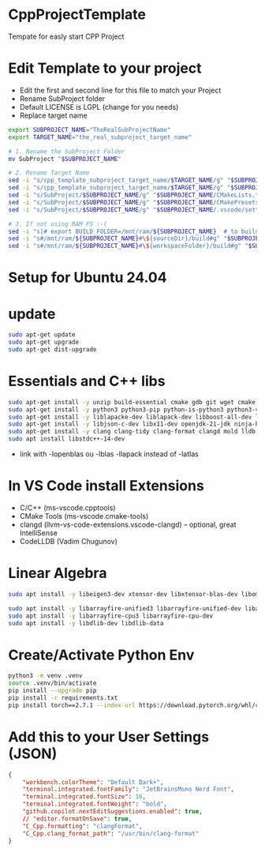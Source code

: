 # CppProjectTemplate 

Tempate for easly start CPP Project

# Edit Template to your project

* Edit the first and second line for this file to match your Project
* Rename SubProject folder
* Default LICENSE is LGPL (change for you needs)
* Replace target name

```bash
export SUBPROJECT_NAME="TheRealSubProjectName"
export TARGET_NAME="the_real_subproject_target_name"

# 1. Rename the SubProject Folder
mv SubProject "$SUBPROJECT_NAME"

# 2. Rename Target Name
sed -i "s/cpp_template_subproject_target_name/$TARGET_NAME/g" "$SUBPROJECT_NAME/CMakeLists.txt" 
sed -i "s/cpp_template_subproject_target_name/$TARGET_NAME/g" "$SUBPROJECT_NAME/CMakePresets.json" 
sed -i "s/SubProject/$SUBPROJECT_NAME/g" "$SUBPROJECT_NAME/CMakeLists.txt"
sed -i "s/SubProject/$SUBPROJECT_NAME/g" "$SUBPROJECT_NAME/CMakePresets.json"
sed -i "s/SubProject/$SUBPROJECT_NAME/g" "$SUBPROJECT_NAME/.vscode/settings.json"

# 3. If not using RAM FS :-(
sed -i "s|# export BUILD_FOLDER=/mnt/ram/${SUBPROJECT_NAME}  # to build in RAM FS|# export BUILD_FOLDER=build|" "$SUBPROJECT_NAME/CMakeLists.txt"
sed -i "s#/mnt/ram/${SUBPROJECT_NAME}#\${sourceDir}/build#g" "$SUBPROJECT_NAME/CMakePresets.json"
sed -i "s#/mnt/ram/${SUBPROJECT_NAME}#\${workspaceFolder}/build#g" "$SUBPROJECT_NAME/.vscode/settings.json"
```

# Setup for Ubuntu 24.04

# update

```bash
sudo apt-get update
sudo apt-get upgrade
sudo apt-get dist-upgrade
```

# Essentials and C++ libs

```bash
sudo apt-get install -y unzip build-essential cmake gdb git wget cmake libfmt-dev libblas-dev libopenblas-dev libfftw3-dev
sudo apt-get install -y python3 python3-pip python-is-python3 python3-venv
sudo apt-get install -y liblapacke-dev liblapack-dev libboost-all-dev libopencv-dev libhdf5-dev
sudo apt-get install -y libjson-c-dev libx11-dev openjdk-21-jdk ninja-build gnuplot vim libcpuinfo-dev libspdlog-dev
sudo apt-get install -y clang clang-tidy clang-format clangd mold lldb cmake ccache pkg-config
sudo apt install libstdc++-14-dev
```

- link with -lopenblas ou -lblas -llapack instead of -latlas

# In VS Code install Extensions

- C/C++ (ms-vscode.cpptools)
- CMake Tools (ms-vscode.cmake-tools)
- clangd (llvm-vs-code-extensions.vscode-clangd) – optional, great IntelliSense
- CodeLLDB (Vadim Chugunov)

# Linear Algebra 

```bash
sudo apt install -y libeigen3-dev xtensor-dev libxtensor-blas-dev libomp-dev

sudo apt install -y libarrayfire-unified3 libarrayfire-unified-dev libarrayfire-opencl3
sudo apt install -y libarrayfire-cpu3 libarrayfire-cpu-dev
sudo apt install -y libdlib-dev libdlib-data
```

# Create/Activate Python Env

```bash
python3 -m venv .venv
source .venv/bin/activate
pip install --upgrade pip
pip install -r requirements.txt
pip install torch==2.7.1 --index-url https://download.pytorch.org/whl/cpu
```

# Add this to your User Settings (JSON)

```json
{
    "workbench.colorTheme": "Default Dark+",
    "terminal.integrated.fontFamily": "JetBrainsMono Nerd Font",
    "terminal.integrated.fontSize": 16,
    "terminal.integrated.fontWeight": "bold",
    "github.copilot.nextEditSuggestions.enabled": true,
    // "editor.formatOnSave": true,
    "C_Cpp.formatting": "clangFormat",
    "C_Cpp.clang_format_path": "/usr/bin/clang-format"
}
```





